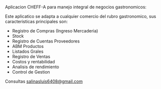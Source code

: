 Aplicacion CHEFF-A para manejo integral de negocios gastronomicos:

Este aplicatico se adapta a cualquier comercio del rubro gastronomico, sus caracteristicas 
principales son:

- Registro de Compras (Ingreso Mercaderia)
- Stock
- Registro de Cuentas Proveedores
- ABM Productos
- Listados Grales
- Registro de Ventas
- Costos y rentabilidad
- Analisis de rendimiento
- Control de Gestion


Consultas
salinasluis6408@gmail.com